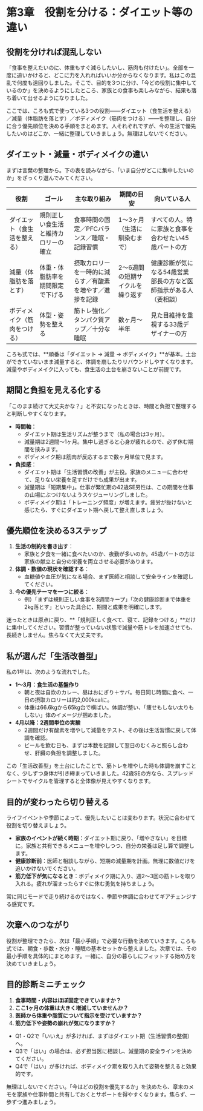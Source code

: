 # 第3章　役割を分ける：ダイエット等の違い

## 役割を分ければ混乱しない

「食事を整えたいのに、体重もすぐ減らしたいし、筋肉も付けたい」。全部を一度に追いかけると、どこに力を入れればいいか分からなくなります。私はこの混乱で何度も遠回りしました。そこで、目的を3つに分け、「今どの役割に集中しているのか」を決めるようにしたところ、家族との食事も楽しみながら、結果も落ち着いて出せるようになりました。

ここでは、ころも式で使っている3つの役割――ダイエット（食生活を整える）／減量（体脂肪を落とす）／ボディメイク（筋肉をつける）――を整理し、自分に合う優先順位を決める手順をまとめます。人それぞれですが、今の生活で優先したいのはどこか、一緒に整理していきましょう。無理はしないでください。

## ダイエット・減量・ボディメイクの違い

まずは言葉の整理から。下の表を読みながら、「いま自分がどこに集中したいのか」をざっくり選んでみてください。

| 役割 | ゴール | 主な取り組み | 期間の目安 | 向いている人 |
|------|--------|---------------|-------------|----------------|
| ダイエット（食生活を整える） | 規則正しい食生活と維持カロリーの確立 | 食事時間の固定／PFCバランス／睡眠・記録習慣 | 1〜3ヶ月（生活に馴染むまで） | すべての人。特に家族と食事を合わせたい45歳パートの方 |
| 減量（体脂肪を落とす） | 体重・体脂肪率を期間限定で下げる | 摂取カロリーを一時的に減らす／有酸素を増やす／進捗を記録 | 2〜6週間の短期サイクルを繰り返す | 健康診断が気になる54歳営業部長の方など医師指示がある人（要相談） |
| ボディメイク（筋肉をつける） | 体型・姿勢を整える | 筋トレ強化／タンパク質アップ／十分な睡眠 | 数ヶ月〜半年 | 見た目維持を重視する33歳デザイナーの方 |

ころも式では、**順番は「ダイエット → 減量 → ボディメイク」**が基本。土台ができていないまま減量すると、体調を崩したりリバウンドしやすくなります。減量やボディメイクに入っても、食生活の土台を崩さないことが前提です。

## 期間と負担を見える化する

「このまま続けて大丈夫かな？」と不安になったときは、時間と負担で整理すると判断しやすくなります。

- **時間軸**：
  - ダイエット期は生活リズムが整うまで（私の場合は3ヶ月）。
  - 減量期は2週間〜1ヶ月。集中し過ぎると心身が疲れるので、必ず休む期間を挟みます。
  - ボディメイク期は筋肉が反応するまで数ヶ月単位で見ます。
- **負担感**：
  - ダイエット期は「生活習慣の改善」が主役。家族のメニューに合わせて、足りない栄養を足すだけでも成果が出ます。
  - 減量期は「短期集中」。仕事が繁忙期の42歳SE男性は、この期間を仕事の山場にぶつけないようスケジューリングしました。
  - ボディメイク期は「トレーニング頻度」が増えます。疲労が抜けないと感じたら、すぐにダイエット期へ戻して整え直しましょう。

## 優先順位を決める3ステップ

1. **生活の制約を書き出す**：
   - 家族と夕食を一緒に食べたいのか、夜勤が多いのか。45歳パートの方は家族の献立と自分の栄養を両立させる必要があります。
2. **体調・数値の現状を確認する**：
   - 血糖値や血圧が気になる場合、まず医師と相談して安全ラインを確認してください。
3. **今の優先テーマを一つに絞る**：
   - 例）「まずは規則正しい食事を3週間キープ」「次の健康診断まで体重を2kg落とす」といった具合に、期間と成果を明確にします。

迷ったときは原点に戻り、**「規則正しく食べて、寝て、記録をつける」**だけに集中してください。習慣が整っていない状態で減量や筋トレを加速させても、長続きしません。焦らなくて大丈夫です。

## 私が選んだ「生活改善型」

私の1年は、次のような流れでした。

- **1〜3月：食生活の基盤作り**
  - 朝と夜は自炊のカレー、昼はおにぎり＋サバ。毎日同じ時間に食べ、一日の摂取カロリーは約2,000kcalに。
  - 体重は66.6kgから65kg台で横ばい。体調が整い、「痩せもしない太りもしない」体のイメージが掴めました。
- **4月以降：2週間単位の実験**
  - 2週間だけ有酸素を増やして減量をテスト、その後は生活習慣に戻して体調を確認。
  - ビールを飲む日も、まずは本数を記録して翌日のむくみと照らし合わせ、肝臓の負担を調整しました。

この「生活改善型」を土台にしたことで、筋トレを増やした時も体調を崩すことなく、少しずつ身体が引き締まっていきました。42歳SEの方なら、スプレッドシートでサイクルを管理すると全体像が見えやすくなります。

## 目的が変わったら切り替える

ライフイベントや季節によって、優先したいことは変わります。状況に合わせて役割を切り替えましょう。

- **家族のイベントが続く時期**：ダイエット期に戻り、「増やさない」を目標に。家族と共有できるメニューを増やしつつ、自分の栄養は足し算で調整します。
- **健康診断前**：医師と相談しながら、短期の減量期を計画。無理に数値だけを追いかけないでください。
- **筋力低下が気になるとき**：ボディメイク期に入り、週2〜3回の筋トレを取り入れる。疲れが溜まったらすぐに休む勇気を持ちましょう。

常に同じモードで走り続けるのではなく、季節や体調に合わせてギアチェンジする感覚です。

## 次章へのつながり

役割が整理できたら、次は「最小手順」で必要な行動を決めていきます。ころも式では、朝食・歩数・水分・睡眠の基本セットから整えました。次章では、その最小手順を具体的にまとめます。一緒に、自分の暮らしにフィットする始め方を決めていきましょう。

## 目的診断ミニチェック

1. **食事時間・内容はほぼ固定できていますか？**
2. **ここ1ヶ月の体重は大きく増減していませんか？**
3. **医師から体重や脂質について指示を受けていますか？**
4. **筋力低下や姿勢の崩れが気になりますか？**

- Q1・Q2で「いいえ」が多ければ、まずはダイエット期（生活習慣の整備）へ。
- Q3で「はい」の場合は、必ず担当医に相談し、減量期の安全ラインを決めてください。
- Q4で「はい」が多ければ、ボディメイク期を取り入れて姿勢を整えると効果的です。

無理はしないでください。「今はどの役割を優先するか」を決めたら、章末のメモを家族や仕事仲間と共有しておくとサポートを得やすくなります。焦らず、一歩ずつ進みましょう。
